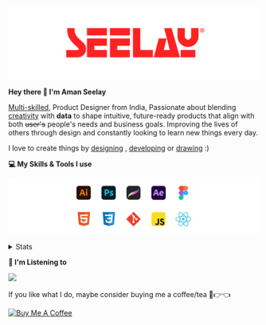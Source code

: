 [![banner](./images/seelay.svg)](https://www.seelay.in)

**Hey there 👋 I'm Aman Seelay**

[Multi-skilled](https://www.seelay.in/#skills), Product Designer from India, Passionate about blending [creativity](https://illustrations.seelay.in) with <b>data</b> to shape intuitive, future-ready products that align with both <s>user's</s> people's needs and business goals. Improving the lives of others through design and constantly looking to learn new things every day.

I love to create things by [designing](https://www.seelay.in/#work) , [developing](https://www.seelay.in/#projects) or [drawing](https://art.seelay.in) :)

**💻 My Skills & Tools I use**

[![banner](./images/skills&tools.svg)](https://www.seelay.in/about)

<details>
  <summary>Stats</summary>

---

<!--START_SECTION:waka-->
![Profile Views](http://img.shields.io/badge/Profile%20Views-4-blue)

**🐱 My GitHub Data** 

> 📦 685.9 kB Used in GitHub's Storage 
 > 
> 💼 Opted to Hire
 > 
> 📜 1 Public Repository 
 > 
> 🔑 26 Private Repository 
 > 
**I'm a Night 🦉** 

```text
🌞 Morning                422 commits         ████░░░░░░░░░░░░░░░░░░░░░   14.56 % 
🌆 Daytime                354 commits         ███░░░░░░░░░░░░░░░░░░░░░░   12.22 % 
🌃 Evening                853 commits         ███████░░░░░░░░░░░░░░░░░░   29.43 % 
🌙 Night                  1269 commits        ███████████░░░░░░░░░░░░░░   43.79 % 
```
📅 **I'm Most Productive on Sunday** 

```text
Monday                   307 commits         ███░░░░░░░░░░░░░░░░░░░░░░   10.59 % 
Tuesday                  464 commits         ████░░░░░░░░░░░░░░░░░░░░░   16.01 % 
Wednesday                406 commits         ████░░░░░░░░░░░░░░░░░░░░░   14.01 % 
Thursday                 429 commits         ████░░░░░░░░░░░░░░░░░░░░░   14.80 % 
Friday                   396 commits         ███░░░░░░░░░░░░░░░░░░░░░░   13.66 % 
Saturday                 353 commits         ███░░░░░░░░░░░░░░░░░░░░░░   12.18 % 
Sunday                   543 commits         █████░░░░░░░░░░░░░░░░░░░░   18.74 % 
```


📊 **This Week I Spent My Time On** 

```text
🕑︎ Time Zone: Asia/Kolkata

💬 Programming Languages: 
Other                    25 hrs 20 mins      ████████████████░░░░░░░░░   64.05 % 
Astro                    11 hrs 17 mins      ███████░░░░░░░░░░░░░░░░░░   28.53 % 
MDX                      52 mins             █░░░░░░░░░░░░░░░░░░░░░░░░   02.22 % 
TypeScript               42 mins             ░░░░░░░░░░░░░░░░░░░░░░░░░   01.77 % 
Markdown                 25 mins             ░░░░░░░░░░░░░░░░░░░░░░░░░   01.06 % 

🔥 Editors: 
Chrome                   21 hrs 3 mins       █████████████░░░░░░░░░░░░   53.19 % 
Cursor                   13 hrs 17 mins      ████████░░░░░░░░░░░░░░░░░   33.59 % 
Edge                     4 hrs 24 mins       ███░░░░░░░░░░░░░░░░░░░░░░   11.14 % 
VS Code                  49 mins             █░░░░░░░░░░░░░░░░░░░░░░░░   02.07 % 

💻 Operating System: 
Windows                  39 hrs 34 mins      █████████████████████████   100.00 % 
```

**I Mostly Code in JavaScript** 

```text
JavaScript               17 repos            ███████████████░░░░░░░░░░   60.71 % 
HTML                     4 repos             ████░░░░░░░░░░░░░░░░░░░░░   14.29 % 
TypeScript               4 repos             ████░░░░░░░░░░░░░░░░░░░░░   14.29 % 
Java                     2 repos             ██░░░░░░░░░░░░░░░░░░░░░░░   07.14 % 
Astro                    1 repo              █░░░░░░░░░░░░░░░░░░░░░░░░   03.57 % 
```




 Last Updated on 11/05/2025 06:48:08 UTC
<!--END_SECTION:waka-->

---

 </details>

**🎵 I'm Listening to**

<object data="https://now-play.vercel.app/api/generate?uid=7a17a86e-d6b7-43b5-8d9c-1d6dae42a779" >

  <img src="https://now-play.vercel.app/api/generate?uid=7a17a86e-d6b7-43b5-8d9c-1d6dae42a779" />

</object>

If you like what I do, maybe consider buying me a coffee/tea 🥺👉👈

<a href="https://www.buymeacoffee.com/seelay" target="_blank"><img src="https://cdn.buymeacoffee.com/buttons/v2/default-red.png" alt="Buy Me A Coffee" width="150" ></a>
